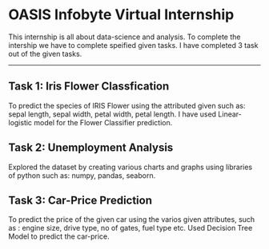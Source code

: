 # OASIS Infobyte Virtual Internship

This internship is all about data-science and analysis.
To complete the intership we have to complete speified given tasks. I have completed 3 task out of the given tasks.

***
## Task 1: Iris Flower Classfication
To predict the species of IRIS Flower using the attributed given such as:  sepal length, sepal width, petal width, petal length.
I have used Linear-logistic model for the Flower Classifier prediction. 

## Task 2: Unemployment Analysis
Explored the dataset by creating various charts and graphs using libraries of python such as: numpy, pandas, seaborn.

## Task 3: Car-Price Prediction
To predict the price of the given car using the varios given attributes, such as : engine size, drive type, no of gates, fuel type etc.
Used Decision Tree Model to predict the car-price.
